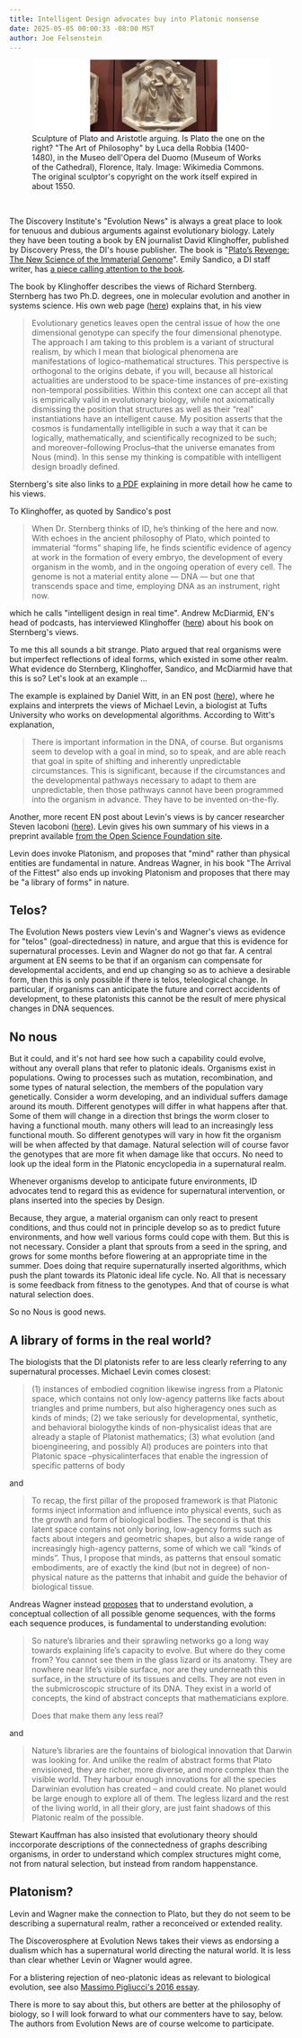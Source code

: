 ```yaml
---
title: Intelligent Design advocates buy into Platonic nonsense
date: 2025-05-05 00:00:33 -08:00 MST
author: Joe Felsenstein
---
```


<figure><img src="/uploads/2025/PlatoAristotle.jpg" alt="[Sculpture of Plato and Aristotle arguing]" />
<figcaption>Sculpture of Plato and Aristotle arguing.  Is Plato the one on the right?  "The Art of Philosophy"  by  Luca della Robbia (1400-1480), in 
the Museo dell'Opera del Duomo (Museum of Works of the Cathedral), Florence, Italy.  Image: Wikimedia Commons.  The original sculptor's copyright on the work itself expired in about 1550.</figcaption></figure>

<p>&nbsp;</p>


The Discovery Institute's "Evolution News" is always a great place to look for tenuous and dubious arguments against evolutionary 
biology.  Lately they have been touting a book by EN journalist David Klinghoffer, published by Discovery Press, 
the DI's house publisher.  The book is "[Plato’s Revenge: The New Science of the Immaterial Genome](https://discovery.press/b/platos-revenge/)".   Emily Sandico, a DI staff writer, has [a piece calling attention to the book]( https://evolutionnews.org/2025/04/platos-revenge-intelligent-design-in-real-time/).


The book by Klinghoffer describes the views of Richard Sternberg.  Sternberg has two 
Ph.D. degrees, one in molecular evolution and another in systems science.  His
own web page ([here](https://richardsternberg.com/)) explains that, in his view


> Evolutionary genetics leaves open the central issue of how the one dimensional genotype can specify the four dimensional phenotype. The approach I am taking to this problem is a variant of structural realism, by which I mean that biological phenomena are manifestations of logico-mathematical structures. This perspective is orthogonal to the origins debate, if you will, because all historical actualities are understood to be space-time instances of pre-existing non-temporal possibilities. Within this context one can accept all that is empirically valid in evolutionary biology, while not axiomatically dismissing the position that structures as well as their “real” instantiations have an intelligent cause. My position asserts that the cosmos is fundamentally intelligible in such a way that it can be logically, mathematically, and scientifically recognized to be such; and moreover–following Proclus–that the universe emanates from Nous (mind). In this sense my thinking is compatible with intelligent design broadly defined.


Sternberg's site also links to [a PDF](https://www.discovery.org/f/54005/) explaining in more detail how he came to his views.


To Klinghoffer, as quoted by Sandico's post

> When Dr. Sternberg thinks of ID, he’s thinking of the here and now. With echoes in the ancient philosophy of Plato, which pointed to immaterial “forms” shaping life, he finds scientific evidence of agency at work in the formation of every embryo, the development of every organism in the womb, and in the ongoing operation of every cell. The genome is not a material entity alone — DNA — but one that transcends space and time, employing DNA as an instrument, right now. 

which he calls "intelligent design in real time".  Andrew McDiarmid, EN's head of podcasts, has interviewed Klinghoffer ([here](https://evolutionnews.org/2025/05/platos-revenge-the-next-scientific-revolution/)) about his book on Sternberg's views.

To me this all sounds a bit strange.  Plato argued that real organisms were but imperfect reflections of ideal forms, which existed in some other realm. 
What evidence do Sternberg, Klinghoffer, Sandico, and McDiarmid have that this is so?  Let's look at an example ...

<!--more-->

The example is explained by Daniel Witt, in an EN post ([here](https://evolutionnews.org/2025/02/biologist-michael-levin-a-farewell-to-physicalism/)), where he explains and interprets the views of Michael Levin, a biologist at Tufts University who works on developmental algorithms.  According to Witt's explanation,

> There is important information in the DNA, of course. But organisms seem to develop with a goal in mind, so to speak, and are able reach that goal in spite of shifting and inherently unpredictable circumstances. This is significant, because if the circumstances and the developmental pathways necessary to adapt to them are unpredictable, then those pathways cannot have been programmed into the organism in advance. They have to be invented on-the-fly.

Another, more recent EN post about Levin's views is by cancer researcher Steven Iacoboni ([here](https://evolutionnews.org/2025/04/life-itself-in-michael-levins-platonism-teleology-advances/)).
Levin gives his own summary of his views in a preprint available [from the Open Science Foundation site](https://osf.io/preprints/psyarxiv/5g2xj_v2).  

Levin does invoke Platonism, and proposes that "mind" rather than physical entities are fundamental in nature.  Andreas Wagner, in his book "The Arrival of the Fittest" also ends up invoking Platonism and proposes that there may be "a library of forms" in nature.

## Telos? ##

The Evolution News posters view Levin's and Wagner's views as evidence for "telos" (goal-directedness) in nature, and argue that this is evidence for supernatural processes.  Levin and Wagner do not go that far.
A central argument at EN seems to be that if an organism can compensate for developmental accidents, and end up changing so as to achieve a desirable form, then this is only possible if there is telos, teleological change.
In particular, if organisms can anticipate the future and correct accidents of development, to these platonists this cannot be the result of mere physical changes in DNA sequences.

## No nous ##

But it could, and it's not hard see how such a capability could evolve, without any overall plans that refer to platonic 
ideals.  Organisms exist in populations. Owing to processes such as mutation, recombination, and some types of 
natural selection, the members of the population vary genetically. Consider a worm developing, and an individual 
suffers damage around its mouth.  Different genotypes will differ in what happens after that.  Some of them 
will change in a direction thst brings the worm closer to having a functional mouth. many others will lead to 
an increasingly less functional mouth.  So different genotypes will vary in how fit the organism will be 
when affected by that damage.   Natural selection will of course favor the genotypes that are more fit when 
damage like that occurs.  No need to look up the ideal form in the Platonic encyclopedia in a supernatural 
realm.


Whenever organisms develop to anticipate future environments, ID advocates tend to regard this as 
evidence for supernatural intervention, or plans inserted into the species by Design. 


Because, they 
argue, a material organism can only react to present conditions, and thus could not in principle 
develop so as to predict future environments, and how well various forms could cope with 
them.  But this is not necessary.  Consider a plant that sprouts from a seed in the spring, 
and grows for some months before flowering at an appropriate time in the summer.  Does doing 
that require supernaturally inserted algorithms, which push the plant towards its Platonic 
ideal life cycle. No. All that is necessary is some feedback from fitness to the 
genotypes.  And that of course is what natural selection does.

So no Nous is good news.


## A library of forms in the real world? ##

The biologists that the DI platonists refer to are less clearly referring to any 
supernatural processes.  Michael Levin comes closest:

> (1) instances	of	embodied	cognition	likewise	ingress	from	a	Platonic	space,	which	contains	not	only	low-agency	patterns	like	facts	about	triangles	and	prime	numbers,	but	also	higheragency	ones	such	as	kinds	of	minds;	(2) we	take	seriously	for	developmental,	synthetic,	and	behavioral	biologythe	 kinds of	 non-physicalist	 ideas	 that	 are	 already	 a	 staple	 of	 Platonist	mathematics; (3)	what	evolution	(and	bioengineering,	and	possibly AI)	produces	are	pointers	into	that	Platonic	space	–physicalinterfaces that	enable	the	ingression	of	specific	 patterns of	 body	 

and

> To	recap,	the	first	pillar	of	the	proposed	framework	is	that	Platonic	forms	inject	information	and	influence	into	physical	events,	such	as	the	growth	and	form	of	biological	bodies.	The	second	is	that	this	latent	space	contains	not	only	boring,	low-agency	forms	such	as	facts	about	integers	and	geometric	shapes,	but	also	a	wide	range	of	increasingly	high-agency	patterns,	some	of	which	we	call	“kinds	of	minds”.	Thus,	I	propose	that	minds,	as	patterns	that	ensoul	somatic	embodiments,	are	of	exactly	the	kind	(but	not	in	degree)	of	non-physical	nature	as	the	patterns	that	inhabit	and	guide	the	behavior	of	biological	tissue.


Andreas Wagner instead [proposes](https://aeon.co/essays/without-a-library-of-platonic-forms-evolution-couldn-t-work) that to understand evolution, 
a conceptual collection of all possible genome 
sequences, with the forms each sequence produces, is fundamental to understanding
evolution:

> So nature’s libraries and their sprawling networks go a long way towards explaining life’s capacity to evolve. But where do they come from? You cannot see them in the glass lizard or its anatomy. They are nowhere near life’s visible surface, nor are they underneath this surface, in the structure of its tissues and cells. They are not even in the submicroscopic structure of its DNA. They exist in a world of concepts, the kind of abstract concepts that mathematicians explore.
> 
> Does that make them any less real?

and

> Nature’s libraries are the fountains of biological innovation that Darwin was looking for. And unlike the realm of abstract forms that Plato envisioned, they are richer, more diverse, and more complex than the visible world. They harbour enough innovations for all the species Darwinian evolution has created – and could create. No planet would be large enough to explore all of them. The legless lizard and the rest of the living world, in all their glory, are just faint shadows of this Platonic realm of the possible.


Stewart Kauffman has also insisted that evolutionary theory should inccorporate 
descriptions of the connectedness of graphs describing organisms, in order 
to understand which complex structures might come, not from natural 
selection, but instead from random happenstance.

## Platonism? ##

Levin and Wagner make the connection to Plato, but they do not seem to be 
describing a supernatural realm, rather a reconceived or extended reality.

The Discoverosphere at Evolution News takes their views as 
endorsing a dualism which has a supernatural world directing 
the natural world.  It is less than clear whether Levin or 
Wagner would agree.

For a blistering rejection of neo-platonic ideas as 
relevant to biological evolution, see also [Massimo 
Pigliucci's 2016 essay](https://nautil.us/the-neo_platonic-argument-for-evolution-couldnt-be-more-wrong-236176/).


There is more to say about this, but others are better at the 
philosophy of biology, so I will look forward to what our commenters have to say, below.  The 
authors from Evolution News are of course welcome to participate.









